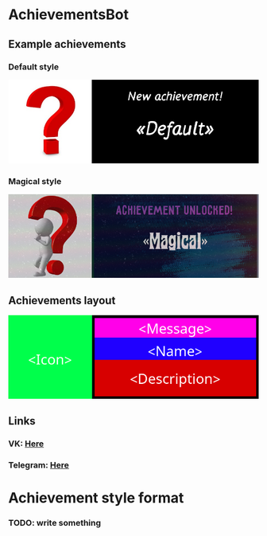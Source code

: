 # AchievementsBot

## Example achievements

### Default style
![Default style](Images/styles/default.png)

### Magical style
![Magical style](Images/styles/magical.png)

## Achievements layout
![Achievement layout](Images/styles/layout.png)

## Links
### VK: [Here](https://vk.com/achgenbot)
### Telegram: [Here](https://t.me/achgenbot)


# Achievement style format

### TODO: write something
